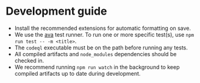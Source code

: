 # Development guide

- Install the recommended extensions for automatic formatting on save.
- We use the [ava](https://github.com/avajs/ava) test runner. To run one or more specific test(s), use `npm run test -- -m <title>`.
- The `codeql` executable must be on the path before running any tests.
- All compiled artifacts and `node_modules` dependencies should be checked in.
- We recommend running `npm run watch` in the background to keep compiled artifacts up to date during development.
